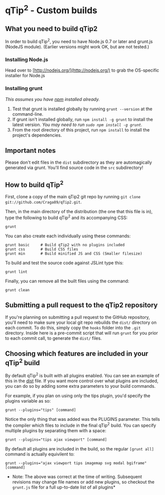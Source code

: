 # qTip<sup>2</sup> - Custom builds

## What you need to build qTip2
In order to build qTip<sup>2</sup>, you need to have Node.js 0.7 or later and grunt.js (NodeJS module).
(Earlier versions might work OK, but are not tested.)

### Installing Node.js
Head over to [http://nodejs.org/](http://nodejs.org/) to grab the OS-specific installer for Node.js

### Installing grunt
_This assumes you have [npm](http://npmjs.org/) installed already._

1. Test that grunt is installed globally by running `grunt --version` at the command-line.
2. If grunt isn't installed globally, run `npm install -g grunt` to install the latest version. _You may need to run `sudo npm install -g grunt`._
3. From the root directory of this project, run `npm install` to install the project's dependencies.

## Important notes
Please don't edit files in the `dist` subdirectory as they are automagically generated via grunt. You'll find source code in the `src` subdirectory!

## How to build qTip<sup>2</sup>
First, clone a copy of the main qTip2 git repo by running `git clone git://github.com/Craga89/qTip2.git`.

Then, in the main directory of the distribution (the one that this file is in), type
the following to build qTip<sup>2</sup> and its accompanying CSS:

	grunt

You can also create each individually using these commands:

	grunt basic		# Build qTip2 with no plugins included
	grunt css 		# Build CSS files
	grunt min 		# Build minified JS and CSS (Smaller filesize)

To build and test the source code against JSLint type this:

	grunt lint

Finally, you can remove all the built files using the command:

	grunt clean


## Submitting a pull request to the qTip2 repository
If you're planning on submitting a pull request to the GitHub repository, you'll need to make sure your local git repo rebuilds the `dist/` directory on each commit. To do this,
simply copy the `hooks` folder into the `.git` directory. Inside here is a pre-commit script that will run `grunt` for you prior to each commit call, to generate the `dist/` files.

## Choosing which features are included in your qTip<sup>2</sup> build
By default qTip<sup>2</sup> is built with all plugins enabled. You can see an example of this in the [dist](http://github.com/Craga89/qTip2/tree/master/dist/jquery.qtip.js) file.
If you want more control over what plugins are included, you can do so by adding some extra parameters to your build commands.

For example, if you plan on using only the tips plugin, you'd specify the plugins variable as so:

	grunt --plugins="tips" [command]

Notice the only thing that was added was the PLUGINS parameter. This tells the compiler which files to include in the final qTip<sup>2</sup> build. You can specify multiple
plugins by separating them with a space:

	grunt --plugins="tips ajax viewport" [command]

By default all plugins are included in the build, so the regular `[grunt all]` command is actually equivilent to:

	grunt --plugins="ajax viewport tips imagemap svg modal bgiframe" [command]

* Note: The above was correct at the time of writing. Subsequent revisions may change file names or add new plugins, so checkout the `grunt.js` file for a full up-to-date list
of all plugins*
